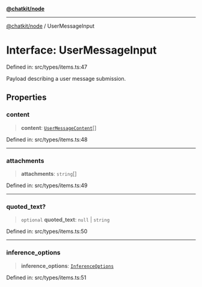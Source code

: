 [**@chatkit/node**](../README.md)

***

[@chatkit/node](../README.md) / UserMessageInput

# Interface: UserMessageInput

Defined in: src/types/items.ts:47

Payload describing a user message submission.

## Properties

### content

> **content**: [`UserMessageContent`](../type-aliases/UserMessageContent.md)[]

Defined in: src/types/items.ts:48

***

### attachments

> **attachments**: `string`[]

Defined in: src/types/items.ts:49

***

### quoted\_text?

> `optional` **quoted\_text**: `null` \| `string`

Defined in: src/types/items.ts:50

***

### inference\_options

> **inference\_options**: [`InferenceOptions`](InferenceOptions.md)

Defined in: src/types/items.ts:51
